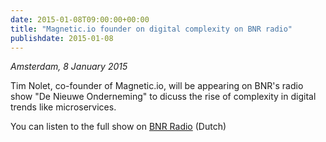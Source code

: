 ```yaml
---
date: 2015-01-08T09:00:00+00:00
title: "Magnetic.io founder on digital complexity on BNR radio"
publishdate: 2015-01-08
---
```

*Amsterdam, 8 January 2015*

Tim Nolet, co-founder of Magnetic.io, will be appearing on BNR's radio show "De Nieuwe Onderneming" to dicuss
the rise of complexity in digital trends like microservices.

You can listen to the full show on [BNR Radio](https://www.bnr.nl/programmas/de-nieuwe-onderneming/10039569/8-januari-digitaal-is-koning-in-2015) (Dutch)

<!--more-->
